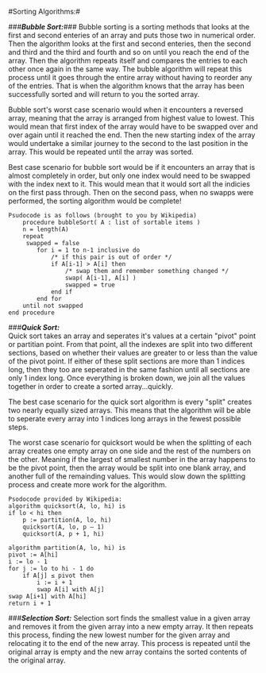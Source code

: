 #Sorting Algorithms:#

###***Bubble Sort:***###
Bubble sorting is a sorting methods that looks at the first and second enteries of an array and puts those two in numerical order.  Then the algorithm looks at the first and second enteries, then the second and third and the third and fourth and so on until you reach the end of the array.  Then the algorithm repeats itself and compares the entries to each other once again in the same way.  The bubble algorithm will repeat this process until it goes through the entire array without having to reorder any of the entries.  That is when the algorithm knows that the array has been successfully sorted and will return to you the sorted array.

Bubble sort's worst case scenario would when it encounters a reversed array, meaning that the array is arranged from highest value to lowest.  This would mean that first index of the array would have to be swapped over and over again until it reached the end.  Then the new starting index of the array would undertake a similar journey to the second to the last position in the array.  This would be repeated until the array was sorted.

Best case scenario for bubble sort would be if it encounters an array that is almost completely in order, but only one index would need to be swapped with the index next to it.  This would mean that it would sort all the indicies on the first pass through.  Then on the second pass, when no swapps were performed, the sorting algorithm would be complete!

	Psudocode is as follows (brought to you by Wikipedia)
		procedure bubbleSort( A : list of sortable items )
    	n = length(A)
    	repeat 
       	 swapped = false
        	for i = 1 to n-1 inclusive do
            	/* if this pair is out of order */
            	if A[i-1] > A[i] then
                	/* swap them and remember something changed */
                	swap( A[i-1], A[i] )
                	swapped = true
            	end if
        	end for
    	until not swapped
	end procedure

###***Quick Sort:***  
Quick sort takes an array and seperates it's values at a certain "pivot" point or partitian point.  From that point, all the indexes are split into two different sections, based on whether their values are greater to or less than the value of the pivot point.  If either of these split sections are more than 1 indices long, then they too are seperated in the same fashion until all sections are only 1 index long.  Once everything is broken down, we join all the values together in order to create a sorted array...quickly.

The best case scenario for the quick sort algorithm is every "split" creates two nearly equally sized arrays.  This means that the algorithm will be able to seperate every array into 1 indices long arrays in the fewest possible steps.  

The worst case scenario for quicksort would be when the splitting of each array creates one empty array on one side and the rest of the numbers on the other.  Meaning if the largest of smallest number in the array happens to be the pivot point, then the array would be split into one blank array, and another full of the remainding values.  This would slow down the splitting process and create more work for the algorithm.

	Psodocode provided by Wikipedia:
	algorithm quicksort(A, lo, hi) is
    if lo < hi then
        p := partition(A, lo, hi)
        quicksort(A, lo, p – 1)
        quicksort(A, p + 1, hi)

	algorithm partition(A, lo, hi) is
    pivot := A[hi]
    i := lo - 1    
    for j := lo to hi - 1 do
        if A[j] ≤ pivot then
            i := i + 1
            swap A[i] with A[j]
    swap A[i+1] with A[hi]
    return i + 1

###***Selection Sort:***  Selection sort finds the smallest value in a given array and removes it from the given array into a new empty array.  It then repeats this process, finding the new lowest number for the given array and relocating it to the end of the new array.  This process is repeated until the original array is empty and the new array contains the sorted contents of the original array.